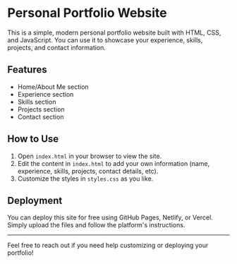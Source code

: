 # Personal Portfolio Website

This is a simple, modern personal portfolio website built with HTML, CSS, and JavaScript. You can use it to showcase your experience, skills, projects, and contact information.

## Features
- Home/About Me section
- Experience section
- Skills section
- Projects section
- Contact section

## How to Use
1. Open `index.html` in your browser to view the site.
2. Edit the content in `index.html` to add your own information (name, experience, skills, projects, contact details, etc).
3. Customize the styles in `styles.css` as you like.

## Deployment
You can deploy this site for free using GitHub Pages, Netlify, or Vercel. Simply upload the files and follow the platform's instructions.

---

Feel free to reach out if you need help customizing or deploying your portfolio! 